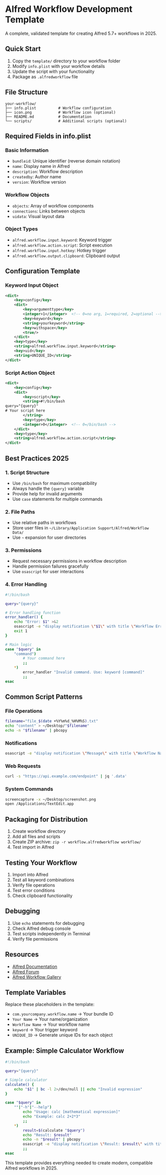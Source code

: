# Alfred Workflow Development Template

A complete, validated template for creating Alfred 5.7+ workflows in 2025.

## Quick Start

1. Copy the `template/` directory to your workflow folder
2. Modify `info.plist` with your workflow details
3. Update the script with your functionality
4. Package as `.alfredworkflow` file

## File Structure

```
your-workflow/
├── info.plist          # Workflow configuration
├── icon.png            # Workflow icon (optional)
├── README.md           # Documentation
└── scripts/            # Additional scripts (optional)
```

## Required Fields in info.plist

### Basic Information
- `bundleid`: Unique identifier (reverse domain notation)
- `name`: Display name in Alfred
- `description`: Workflow description
- `createdby`: Author name
- `version`: Workflow version

### Workflow Objects
- `objects`: Array of workflow components
- `connections`: Links between objects
- `uidata`: Visual layout data

### Object Types
- `alfred.workflow.input.keyword`: Keyword trigger
- `alfred.workflow.action.script`: Script execution
- `alfred.workflow.input.hotkey`: Hotkey trigger
- `alfred.workflow.output.clipboard`: Clipboard output

## Configuration Template

### Keyword Input Object
```xml
<dict>
    <key>config</key>
    <dict>
        <key>argumenttype</key>
        <integer>1</integer>  <!-- 0=no arg, 1=required, 2=optional -->
        <key>keyword</key>
        <string>yourkeyword</string>
        <key>withspace</key>
        <true/>
    </dict>
    <key>type</key>
    <string>alfred.workflow.input.keyword</string>
    <key>uid</key>
    <string>UNIQUE_ID</string>
</dict>
```

### Script Action Object
```xml
<dict>
    <key>config</key>
    <dict>
        <key>script</key>
        <string>#!/bin/bash
query="{query}"
# Your script here
        </string>
        <key>type</key>
        <integer>0</integer>  <!-- 0=/bin/bash -->
    </dict>
    <key>type</key>
    <string>alfred.workflow.action.script</string>
</dict>
```

## Best Practices 2025

### 1. Script Structure
- Use `/bin/bash` for maximum compatibility
- Always handle the `{query}` variable
- Provide help for invalid arguments
- Use `case` statements for multiple commands

### 2. File Paths
- Use relative paths in workflows
- Store user files in `~/Library/Application Support/Alfred/Workflow Data/`
- Use `~` expansion for user directories

### 3. Permissions
- Request necessary permissions in workflow description
- Handle permission failures gracefully
- Use `osascript` for user interactions

### 4. Error Handling
```bash
#!/bin/bash

query="{query}"

# Error handling function
error_handler() {
    echo "Error: $1" >&2
    osascript -e "display notification \"$1\" with title \"Workflow Error\""
    exit 1
}

# Main logic
case "$query" in
    "command")
        # Your command here
        ;;
    *)
        error_handler "Invalid command. Use: keyword [command]"
        ;;
esac
```

## Common Script Patterns

### File Operations
```bash
filename="file_$(date +%Y%m%d_%H%M%S).txt"
echo "content" > ~/Desktop/"$filename"
echo -n "$filename" | pbcopy
```

### Notifications
```bash
osascript -e "display notification \"Message\" with title \"Workflow Name\""
```

### Web Requests
```bash
curl -s "https://api.example.com/endpoint" | jq '.data'
```

### System Commands
```bash
screencapture -x ~/Desktop/screenshot.png
open /Applications/TextEdit.app
```

## Packaging for Distribution

1. Create workflow directory
2. Add all files and scripts
3. Create ZIP archive: `zip -r workflow.alfredworkflow workflow/`
4. Test import in Alfred

## Testing Your Workflow

1. Import into Alfred
2. Test all keyword combinations
3. Verify file operations
4. Test error conditions
5. Check clipboard functionality

## Debugging

1. Use `echo` statements for debugging
2. Check Alfred debug console
3. Test scripts independently in Terminal
4. Verify file permissions

## Resources

- [Alfred Documentation](https://www.alfredapp.com/help/)
- [Alfred Forum](https://www.alfredforum.com/)
- [Alfred Workflow Gallery](https://alfredapp.com/workflows/)

## Template Variables

Replace these placeholders in the template:

- `com.yourcompany.workflow.name` → Your bundle ID
- `Your Name` → Your name/organization
- `Workflow Name` → Your workflow name
- `keyword` → Your trigger keyword
- `UNIQUE_ID` → Generate unique IDs for each object

## Example: Simple Calculator Workflow

```bash
#!/bin/bash

query="{query}"

# Simple calculator
calculate() {
    echo "$1" | bc -l 2>/dev/null || echo "Invalid expression"
}

case "$query" in
    ""|"-h"|"--help")
        echo "Usage: calc [mathematical expression]"
        echo "Example: calc 2+2*3"
        ;;
    *)
        result=$(calculate "$query")
        echo "Result: $result"
        echo -n "$result" | pbcopy
        osascript -e "display notification \"Result: $result\" with title \"Calculator\""
        ;;
esac
```

This template provides everything needed to create modern, compatible Alfred workflows in 2025.